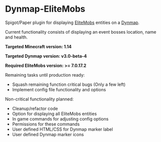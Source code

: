 # Dynmap-EliteMobs
Spigot/Paper plugin for displaying [EliteMobs](https://www.spigotmc.org/resources/%E2%9A%94elitemobs%E2%9A%94.40090/) entities on a [Dynmap](https://www.spigotmc.org/resources/dynmap.274/). 

Current functionality consists of displaying an event bosses location, name and health.

**Targeted Minecraft version: 1.14**

**Targeted Dynmap version: v3.0-beta-4**

**Required EliteMobs version: >= 7.0.17.2**

Remaining tasks until production ready:
- Squash remaining function critical bugs (Only a few left)
- Implement config file functionality and options

Non-critical functionality planned:
- Cleanup/refactor code
- Option for displaying all EliteMobs entities
- In game commands for adjusting config options
- Permissions for these commands
- User defined HTML/CSS for Dynmap marker label
- User defined Dynmap marker icons
